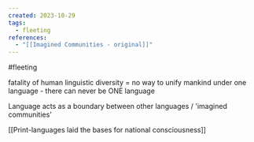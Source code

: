 ```yaml
---
created: 2023-10-29
tags:
  - fleeting
references:
  - "[[Imagined Communities - original]]"
---
```

#fleeting 

fatality of human linguistic diversity = no way to unify mankind under one language - there can never be ONE language

Language acts as a boundary between other languages / 'imagined communities'

[[Print-languages laid the bases for national consciousness]]

